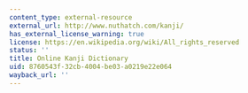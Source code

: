 ```yaml
---
content_type: external-resource
external_url: http://www.nuthatch.com/kanji/
has_external_license_warning: true
license: https://en.wikipedia.org/wiki/All_rights_reserved
status: ''
title: Online Kanji Dictionary
uid: 8760543f-32cb-4004-be03-a0219e22e064
wayback_url: ''
---
```

